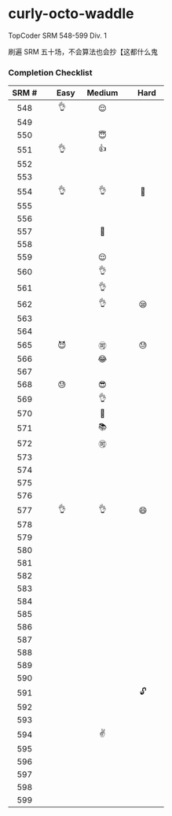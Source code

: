 curly-octo-waddle
=================
TopCoder SRM 548-599 Div. 1

刷遍 SRM 五十场，不会算法也会抄【这都什么鬼

### Completion Checklist
| SRM # |      　Easy　      |       Medium       |      　Hard　      |
| :---: | :----------------: | :----------------: | :----------------: |
|  548  | :ok_hand:          | :relieved:         |                    |
|  549  |                    |                    |                    |
|  550  |                    | :innocent:         |                    |
|  551  | :ok_hand:          | :+1:               |                    |
|  552  |                    |                    |                    |
|  553  |                    |                    |                    |
|  554  | :ok_hand:          | :ok_hand:          | :poop:             |
|  555  |                    |                    |                    |
|  556  |                    |                    |                    |
|  557  |                    | :revolving_hearts: |                    |
|  558  |                    |                    |                    |
|  559  |                    | :relieved:         |                    |
|  560  |                    | :ok_hand:          |                    |
|  561  |                    | :ok_hand:          |                    |
|  562  |                    | :ok_hand:          | :sleepy:           |
|  563  |                    |                    |                    |
|  564  |                    |                    |                    |
|  565  | :smiling_imp:      | :accept:           | :sweat:            |
|  566  |                    | :joy:              |                    |
|  567  |                    |                    |                    |
|  568  | :sweat:            | :sunglasses:       |                    |
|  569  |                    | :ok_hand:          |                    |
|  570  |                    | :poop:             |                    |
|  571  |                    | :books:            |                    |
|  572  |                    | :accept:           |                    |
|  573  |                    |                    |                    |
|  574  |                    |                    |                    |
|  575  |                    |                    |                    |
|  576  |                    |                    |                    |
|  577  | :ok_hand:          | :ok_hand:          | :smile:            |
|  578  |                    |                    |                    |
|  579  |                    |                    |                    |
|  580  |                    |                    |                    |
|  581  |                    |                    |                    |
|  582  |                    |                    |                    |
|  583  |                    |                    |                    |
|  584  |                    |                    |                    |
|  585  |                    |                    |                    |
|  586  |                    |                    |                    |
|  587  |                    |                    |                    |
|  588  |                    |                    |                    |
|  589  |                    |                    |                    |
|  590  |                    |                    |                    |
|  591  |                    |                    | :unlock:           |
|  592  |                    |                    |                    |
|  593  |                    |                    |                    |
|  594  |                    | :v:                |                    |
|  595  |                    |                    |                    |
|  596  |                    |                    |                    |
|  597  |                    |                    |                    |
|  598  |                    |                    |                    |
|  599  |                    |                    |                    |

